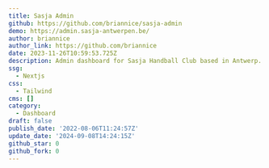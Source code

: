 ```yaml
---
title: Sasja Admin
github: https://github.com/briannice/sasja-admin
demo: https://admin.sasja-antwerpen.be/
author: briannice
author_link: https://github.com/briannice
date: 2023-11-26T10:59:53.725Z
description: Admin dashboard for Sasja Handball Club based in Antwerp.
ssg:
  - Nextjs
css:
  - Tailwind
cms: []
category:
  - Dashboard
draft: false
publish_date: '2022-08-06T11:24:57Z'
update_date: '2024-09-08T14:24:15Z'
github_star: 0
github_fork: 0
---
```

